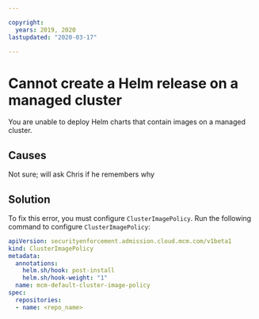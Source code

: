 ```yaml
---

copyright:
  years: 2019, 2020
lastupdated: "2020-03-17"

---
```


# Cannot create a Helm release on a managed cluster

You are unable to deploy Helm charts that contain images on a managed cluster.

## Causes

Not sure; will ask Chris if he remembers why

## Solution

To fix this error, you must configure `ClusterImagePolicy`. Run the following command to configure `ClusterImagePolicy`:

   ```yaml
   apiVersion: securityenforcement.admission.cloud.mcm.com/v1beta1
   kind: ClusterImagePolicy
   metadata:
     annotations:
       helm.sh/hook: post-install
       helm.sh/hook-weight: "1"
     name: mcm-default-cluster-image-policy
   spec:
     repositories:
     - name: <repo_name>
   ```